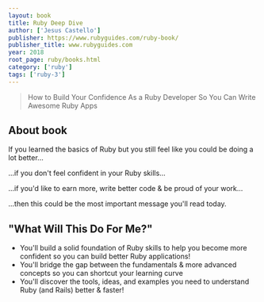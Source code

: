 ```yaml
---
layout: book
title: Ruby Deep Dive
author: ['Jesus Castello']
publisher: https://www.rubyguides.com/ruby-book/
publisher_title: www.rubyguides.com
year: 2018
root_page: ruby/books.html
category: ['ruby']
tags: ['ruby-3']
---
```



>  How to Build Your Confidence As a Ruby Developer So You Can Write Awesome Ruby Apps

## About book

If you learned the basics of Ruby but you still feel like you could be doing a lot better...

...if you don't feel confident in your Ruby skills...

...if you'd like to earn more, write better code & be proud of your work...

...then this could be the most important message you'll read today.

## "What Will This Do For Me?"

- You'll build a solid foundation of Ruby skills to help you become more confident so you can build better Ruby applications!
- You'll bridge the gap between the fundamentals & more advanced concepts so you can shortcut your learning curve
- You'll discover the tools, ideas, and examples you need to understand Ruby (and Rails) better & faster!